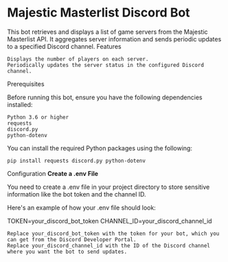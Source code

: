 # Majestic Masterlist Discord Bot

This bot retrieves and displays a list of game servers from the Majestic Masterlist API. It aggregates server information and sends periodic updates to a specified Discord channel.
Features

    Displays the number of players on each server.
    Periodically updates the server status in the configured Discord channel.

Prerequisites

Before running this bot, ensure you have the following dependencies installed:

    Python 3.6 or higher
    requests
    discord.py
    python-dotenv

You can install the required Python packages using the following:

    pip install requests discord.py python-dotenv

Configuration
**Create a .env File**

You need to create a .env file in your project directory to store sensitive information like the bot token and the channel ID.

Here's an example of how your .env file should look:

TOKEN=your_discord_bot_token
CHANNEL_ID=your_discord_channel_id

    Replace your_discord_bot_token with the token for your bot, which you can get from the Discord Developer Portal.
    Replace your_discord_channel_id with the ID of the Discord channel where you want the bot to send updates.

